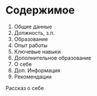 
# Содержимое

1) Общие данные
2) Должность, з.п.
3) Образование
4) Опыт работы
5) Ключевые навыки
6) Дополнительное образование
7) О себе
8) Доп. Информация
9) Рекомендации


Рассказ о себе